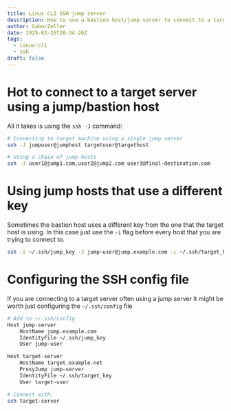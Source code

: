 ```yaml
---
title: Linux CLI SSH jump server
description: How to use a bastion host/jump server to connect to a target server
author: GaborZeller
date: 2025-03-26T20-34-26Z
tags:
  - linux-cli
  - ssh
draft: false
---
```


# Hot to connect to a target server using a jump/bastion host

All it takes is using the `ssh -J` command:

```sh
# Connecting to target machine using a single jump server
ssh -J jumpuser@jumphost targetuser@targethost

# Using a chain of jump hosts
ssh -J user1@jump1.com,user2@jump2.com user3@final-destination.com
```

# Using jump hosts that use a different key

Sometimes the bastion host uses a different key from the one that the target host is using. In this case just use the `-i` flag before every host that you are trying to connect to.

```sh
ssh -i ~/.ssh/jump_key -J jump-user@jump.example.com -i ~/.ssh/target_key target-user@target.example.net
```

# Configuring the SSH config file

If you are connecting to a target server often using a jump server it might be worth just configuring the `~/.ssh/config` file

```sh
# Add to ~/.ssh/config
Host jump-server
    HostName jump.example.com
    IdentityFile ~/.ssh/jump_key
    User jump-user

Host target-server
    HostName target.example.net
    ProxyJump jump-server
    IdentityFile ~/.ssh/target_key
    User target-user

# Connect with:
ssh target-server
```
